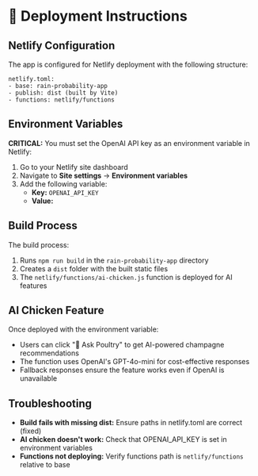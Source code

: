# 🚀 Deployment Instructions

## Netlify Configuration

The app is configured for Netlify deployment with the following structure:

```
netlify.toml:
- base: rain-probability-app
- publish: dist (built by Vite)
- functions: netlify/functions
```

## Environment Variables

**CRITICAL:** You must set the OpenAI API key as an environment variable in Netlify:

1. Go to your Netlify site dashboard
2. Navigate to **Site settings** → **Environment variables**
3. Add the following variable:
   - **Key:** `OPENAI_API_KEY`
   - **Value:** 
## Build Process

The build process:
1. Runs `npm run build` in the `rain-probability-app` directory
2. Creates a `dist` folder with the built static files
3. The `netlify/functions/ai-chicken.js` function is deployed for AI features

## AI Chicken Feature

Once deployed with the environment variable:
- Users can click "🐔 Ask Poultry" to get AI-powered champagne recommendations
- The function uses OpenAI's GPT-4o-mini for cost-effective responses
- Fallback responses ensure the feature works even if OpenAI is unavailable

## Troubleshooting

- **Build fails with missing dist:** Ensure paths in netlify.toml are correct (fixed)
- **AI chicken doesn't work:** Check that OPENAI_API_KEY is set in environment variables
- **Functions not deploying:** Verify functions path is `netlify/functions` relative to base 